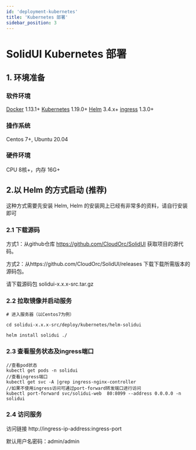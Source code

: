 ```yaml
---
id: 'deployment-kubernetes'
title: 'Kubernetes 部署'
sidebar_position: 3
---
```


# SolidUI Kubernetes 部署

## 1. 环境准备

### 软件环境  
[Docker](https://docs.docker.com/engine/install/) 1.13.1+ [Kubernetes](https://kubernetes.io/) 1.19.0+ [Helm](https://helm.sh/) 3.4.x+ [ingress](https://kubernetes.github.io/ingress-nginx/) 1.3.0+

### 操作系统
Centos 7+, Ubuntu 20.04

### 硬件环境
CPU 8核+，内存 16G+  

## 2.以 Helm 的方式启动 (推荐)

这种方式需要先安装 Helm, Helm 的安装网上已经有非常多的资料，请自行安装即可

### 2.1 下载源码

方式1：从github仓库 https://github.com/CloudOrc/SolidUI 获取项目的源代码。

方式2：从https://github.com/CloudOrc/SolidUI/releases 下载下载所需版本的源码包。

请下载源码包 solidui-x.x.x-src.tar.gz


### 2.2 拉取镜像并启动服务

```
# 进入服务器（以Centos7为例）

cd solidui-x.x.x-src/deploy/kubernetes/helm-solidui

helm install solidui ./
```

### 2.3 查看服务状态及ingress端口
```
//查看pod状态
kubectl get pods -n solidui
//查看ingress端口
kubectl get svc -A |grep ingress-nginx-controller
//如果不使用ingress访问可通过port-forward转发端口进行访问
kubectl port-forward svc/solidui-web  80:8099 --address 0.0.0.0 -n solidui
```

### 2.4 访问服务

访问链接 http://ingress-ip-address:ingress-port

默认用户名密码：admin/admin